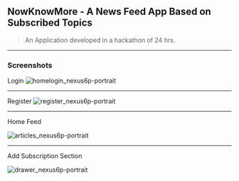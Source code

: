 ## NowKnowMore - A News Feed App Based on Subscribed Topics
>An Application developed in a hackathon of 24 hrs.

- - -
### Screenshots

Login
![homelogin_nexus6p-portrait](https://user-images.githubusercontent.com/10809719/36348060-892fa4ca-148e-11e8-9455-21cbfad4e149.png "Login Page")
- - -
Register
![register_nexus6p-portrait](https://user-images.githubusercontent.com/10809719/36348087-a9c55bee-148e-11e8-928a-9d19e9ac73e5.png "Register Page")
- - -
Home Feed

![articles_nexus6p-portrait](https://user-images.githubusercontent.com/10809719/36348155-5d9327c8-148f-11e8-9027-9912937a9739.png "Home Feed")

- - -

Add Subscription Section


![drawer_nexus6p-portrait](https://user-images.githubusercontent.com/10809719/36348179-05e5f568-1490-11e8-9b9e-2427f55d739d.png)